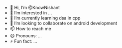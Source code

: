 - 👋 Hi, I’m @KnowNishant
- 👀 I’m interested in ...
- 🌱 I’m currently learning dsa in cpp 
- 💞️ I’m looking to collaborate on android development 
- 📫 How to reach me 
- 😄 Pronouns: ...
- ⚡ Fun fact: ...

<!---
KnowNishant/KnowNishant is a ✨ special ✨ repository because its `README.md` (this file) appears on your GitHub profile.
You can click the Preview link to take a look at your changes.
--->
